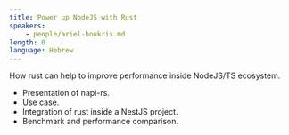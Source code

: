 ```yaml
---
title: Power up NodeJS with Rust
speakers:
    - people/ariel-boukris.md
length: 0
language: Hebrew
---
```


How rust can help to improve performance inside NodeJS/TS ecosystem.

* Presentation of napi-rs.
* Use case.
* Integration of rust inside a NestJS project.
* Benchmark and performance comparison.

